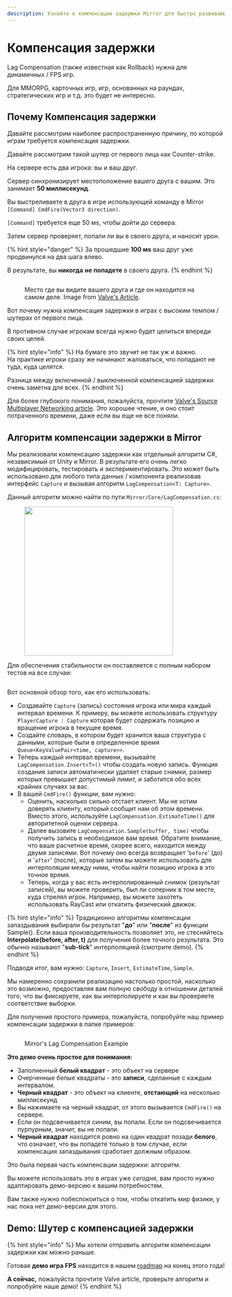 ```yaml
---
description: Узнайте о компенсации задержки Mirror для быстро развивающихся игр.
---
```


# Компенсация задержки

Lag Compensation (также известная как Rollback) нужна для динамичных / FPS игр.

Для MMORPG, карточных игр, игр, основанных на раундах, стратегических игр и т.д. это будет не интересно.

## Почему Компенсация задержки

Давайте рассмотрим наиболее распространенную причину, по которой играм требуется компенсация задержки.

Давайте рассмотрим такой шутер от первого лица как Counter-strike.

На сервере есть два игрока: вы и ваш друг.

Сервер синхронизирует местоположение вашего друга с вашим. Это занимает **50 миллисекунд**.

Вы выстреливаете в друга в игре использующей команду в Mirror `[Command] CmdFire(Vector3 direction)`.

`[Command]` требуется еще 50 мs, чтобы дойти до сервера.

Затем сервер проверяет, попали ли вы в своего друга, и наносит урон.

{% hint style="danger" %}
За прошедшие **100 мs** ваш друг уже продвинулся на два шага влево.

В результате, вы **никогда** **не попадете** в своего друга.
{% endhint %}

<figure><img src="../../.gitbook/assets/image (1).png" alt=""><figcaption><p>Место где вы видите вашего друга и где он находится на самом деле. Image from <a href="https://developer.valvesoftware.com/wiki/Source_Multiplayer_Networking">Valve's Article</a>.</p></figcaption></figure>

Вот почему нужна компенсация задержки в играх с высоким темпом / шутерах от первого лица.

В противном случае игрокам всегда нужно будет целиться впереди своих целей.

{% hint style="info" %}
На бумаге это звучит не так уж и важно.\
На практике игроки сразу же начинают жаловаться, что попадают не туда, куда целятся.

Разница между включенной / выключенной компенсацией задержки очень заметна для всех.
{% endhint %}

Для более глубокого понимания, пожалуйста, прочтите [Valve's Source Multiplayer Networking article](https://developer.valvesoftware.com/wiki/Source\_Multiplayer\_Networking). Это хорошее чтение, и оно стоит потраченного времени, даже если вы еще не все поняли.

## Алгоритм компенсации задержки в Mirror

Мы реализовали компенсацию задержки как отдельный алгоритм C#, независимый от Unity и Mirror. В результате его очень легко модифицировать, тестировать и экспериментировать. Это может быть использовано для любого типа данных / компонента реализовав интерфейс `Capture` и вызывая алгоритм `LagCompensation<T: Capture>`.

Данный алгоритм можно найти по пути `Mirror/Core/LagCompensation.cs`:

<figure><img src="../../.gitbook/assets/2023-07-05 - 14-26-07@2x.png" alt="" width="344"><figcaption></figcaption></figure>

Для обеспечения стабильности он поставляется с полным набором тестов на все случаи:

<figure><img src="../../.gitbook/assets/2023-07-05 - 14-28-43@2x.png" alt=""><figcaption></figcaption></figure>

Вот основной обзор того, как его использовать:

* Создавайте `Capture` (запись) состояния игрока или мира каждый интервал времени. К примеру, вы можете использовать структуру `PlayerCapture : Capture` которая будет содержать позицию и вращение игрока в текущее время.
* Создайте словарь, в котором будет хранится ваша структура с данными, которые были в определенное время `Queue<KeyValuePair<time, capture>>`.
* Теперь каждый интервал времени, вызывайте `LagCompensation.Insert<T>()` чтобы создать новую запись. Функция создания записи автоматически удаляет старые снимки, размер которых превышает допустимый лимит, и заботится обо всех крайних случаях за вас.
* В вашей `CmdFire()` функции, вам нужно:
  * Оценить, насколько сильно отстает клиент. Мы не хотим доверять клиенту, который сообщит нам об этом времени. Вместо этого, используйте `LagCompensation.EstimateTime()` для авторитетной оценки сервера.
  * Далее вызовите `LagCompensation.Sample(buffer, time)` чтобы получить запись в необходимое вам время. Обратите внимание, что ваше расчетное время, скорее всего, находится между двумя записями. Вот почему оно всегда возвращает '`before`' (до) и '`after`' (после), которые затем вы можете использовать для интерполяции между ними, чтобы найти позицию игрока в это точное время.
  * Теперь, когда у вас есть интерполированный снимок (результат записей), вы можете проверить, был ли соперник в том месте, куда стрелял игрок. Например, вы можете захотеть использовать RayCast или откатить физический движок.

{% hint style="info" %}
Традиционно алгоритмы компенсации запаздывания выбирали бы результат "**до**" или "**после**" из функции Sample(). Если ваша производительность позволяет это, не стесняйтесь **Interpolate(before, after, t)** для получения более точного результата. Это обычно называют "**sub-tick**" интерполяцией (смотрите demo).
{% endhint %}

Подводя итог, вам нужно: `Capture`, `Insert`, `EstimateTime`, `Sample`.

Мы намеренно сохранили реализацию настолько простой, насколько это возможно, предоставляя вам полную свободу в отношении деталей того, что вы фиксируете, как вы интерполируете и как вы проверяете соответствие выборки.

Для получения простого примера, пожалуйста, попробуйте наш пример компенсации задержки в папке примеров:

<figure><img src="../../.gitbook/assets/2023-06-29 - lag compensation estimated time accurate by 6ms.png" alt=""><figcaption><p>Mirror's Lag Compensation Example</p></figcaption></figure>

**Это демо очень простое для понимания:**

* Заполненный **белый квадрат** - это объект на сервере
* Очерченные белые квадраты - это **записи**, сделанные с каждым интервалом.
* **Черный квадрат** - это объект на клиенте, **отстающий** на несколько миллисекунд
* Вы нажимаете на черный квадрат, от этого вызывается `CmdFire()` на сервере.
* Если он подсвечивается синим, вы попали. Если он подсвечивается пурпурным, значит, вы не попали.
* **Черный квадрат** находится ровно на один квадрат позади **белого**, что означает, что вы попадете только в том случае, если компенсация запаздывания сработает должным образом.

Это была первая часть компенсации задержки: алгоритм.

Вы можете использовать это в играх уже _сегодня_, вам просто нужно адаптировать демо-версию к вашим потребностям.

Вам также нужно побеспокоиться о том, чтобы откатить мир физики, у нас пока нет демо-версии для этого.

## Demo: Шутер с компенсацией задержки

{% hint style="info" %}
Мы хотели отправить алгоритм компенсации задержки как можно раньше.

Готовая **демо игра FPS** находится в нашем [roadmap](https://discord.com/channels/343440455738064897/468084877338869791/756431342627061770) на конец этого года!

**А сейчас,** пожалуйста прочтите Valve article, проверьте алгоритм и попробуйте наше демо!
{% endhint %}
